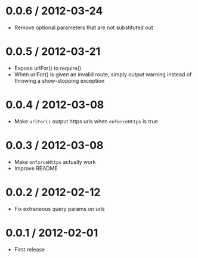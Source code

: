 0.0.6 / 2012-03-24
==================
  * Remove optional parameters that are not substituted out

0.0.5 / 2012-03-21
==================
  * Expose urlFor() to require()
  * When urlFor() is given an invalid route, simply output warning instead of throwing a show-stopping exception

0.0.4 / 2012-03-08
==================

  * Make `urlFor()` output https urls when `enforceHttps` is true

0.0.3 / 2012-03-08
==================

  * Make `enforceHttps` actually work
  * Improve README

0.0.2 / 2012-02-12
==================

  * Fix extraneous query params on urls

0.0.1 / 2012-02-01
==================

  * First release
